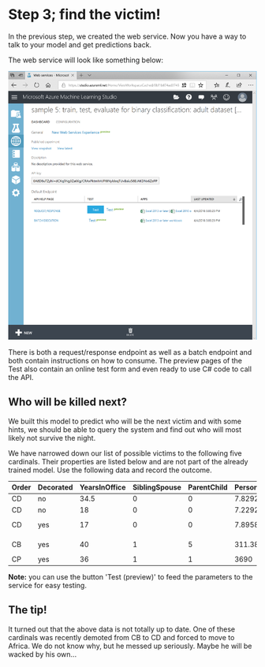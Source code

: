 # Step 3; find the victim!

In the previous step, we created the web service. Now you have a way to talk to your model and get predictions back.

The web service will look like something below:

![azuremlwebservice.png](azuremlwebservice.png)

There is both a request/response endpoint as well as a batch endpoint and both contain instructions on how to consume. The preview pages of the Test also contain an online test form and even ready to use C# code to call the API.

## Who will be killed next?

We built this model to predict who will be the next victim and with some hints, we should be able to query the system and find out who will most likely not survive the night.

We have narrowed down our list of possible victims to the following five cardinals. Their properties are listed below and are not part of the already trained model. Use the following data and record the outcome.

|Order|Decorated|YearsInOffice|SiblingSpouse|ParentChild|PersonalWealth|Continent|Name|
|--|--|--|--|--|--|--|--|
|CD|no|34.5|0|0|7.8292|Africa|Sergius Durio|   
|CD|no|18|0|0|7.2292|Eurasia|Epidicus Niger|     
|CD|yes|17|0|0|7.8958|America|Halisca Eulogius|      
|CB|yes|40|1|5|311.3875|Eurasia|Pyrgopolynices Commodus|    
|CP|yes|36|1|1|3690|Eurasia|Pellio Hirrus|

**Note:** you can use the button 'Test (preview)' to feed the parameters to the service for easy testing.

## The tip!

It turned out that the above data is not totally up to date. One of these cardinals was recently demoted from CB to CD and forced to move to Africa. We do not know why, but he messed up seriously. Maybe he will be wacked by his own...


